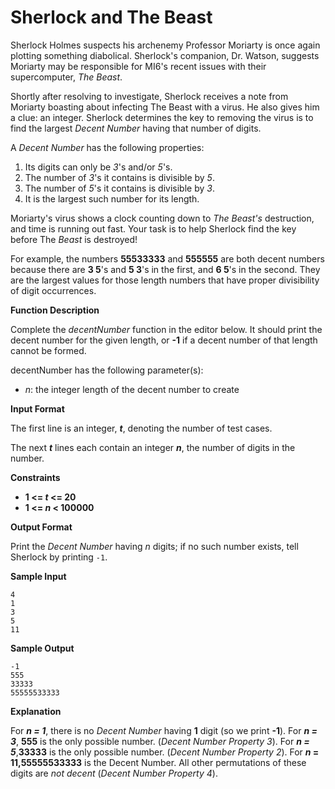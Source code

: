 # Sherlock and The Beast

Sherlock Holmes suspects his archenemy Professor Moriarty is once again plotting something diabolical. Sherlock's companion, Dr. Watson, suggests Moriarty may be responsible for MI6's recent issues with their supercomputer, *The Beast*.

Shortly after resolving to investigate, Sherlock receives a note from Moriarty boasting about infecting The Beast with a virus. He also gives him a clue: an integer. Sherlock determines the key to removing the virus is to find the largest *Decent Number* having that number of digits.

A *Decent Number* has the following properties:

1. Its digits can only be *3*'s and/or *5*'s.
2. The number of *3*'s it contains is divisible by *5*.
3. The number of *5*'s it contains is divisible by *3*.
4. It is the largest such number for its length.

Moriarty's virus shows a clock counting down to *The Beast's* destruction, and time is running out fast. Your task is to help Sherlock find the key before The *Beast* is destroyed!

For example, the numbers **55533333** and **555555** are both decent numbers because there are **3 5**'s and **5 3**'s in the first, and **6 5**'s in the second. They are the largest values for those length numbers that have proper divisibility of digit occurrences.

**Function Description**

Complete the *decentNumber* function in the editor below. It should print the decent number for the given length, or **-1** if a decent number of that length cannot be formed.

decentNumber has the following parameter(s):
- *n*: the integer length of the decent number to create

**Input Format**

The first line is an integer, ***t***, denoting the number of test cases.

The next ***t*** lines each contain an integer ***n***, the number of digits in the number.

**Constraints**

- **1 <= *t* <= 20**
- **1 <= *n* < 100000**

**Output Format**

Print the *Decent Number* having *n* digits; if no such number exists, tell Sherlock by printing ```-1```.

**Sample Input**

```
4
1
3
5
11
```
**Sample Output**

```
-1
555
33333
55555533333
```

**Explanation**

For ***n = 1***, there is no *Decent Number* having **1** digit (so we print **-1**).
For ***n = 3***, **555** is the only possible number. (*Decent Number Property 3*).
For ***n = 5***,**33333** is the only possible number. (*Decent Number Property 2*).
For ***n* = 11,55555533333** is the Decent Number. All other permutations of these digits are *not decent* (*Decent Number Property 4*).